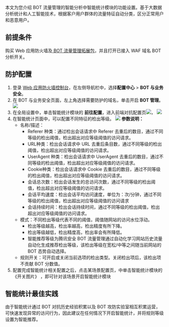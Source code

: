 本文为您介绍 BOT 流量管理的智能分析中智能统计模块的功能设置。基于大数据分析统计和人工智能技术，根据客户用户群体的流量特征自动分类，区分正常用户和恶意用户。

## 前提条件
购买  Web 应用防火墙及[ BOT 流量管理拓展包](https://cloud.tencent.com/document/product/627/11730#bot-.E8.A1.8C.E4.B8.BA.E7.AE.A1.E7.90.86.E4.BB.B7.E6.A0.BC.E8.AF.B4.E6.98.8E)，并且打开已接入 WAF 域名 BOT 分析开关。

## 防护配置
1. 登录 [Web 应用防火墙控制台](https://console.cloud.tencent.com/guanjia/tea-botconfig)，在左侧导航栏中，选择**配置中心** > **BOT 与业务安全**。
2. 在 BOT 与业务安全页面，左上角选择需要防护的域名，单击开启 **BOT 管理**。
![](https://qcloudimg.tencent-cloud.cn/raw/6ebbdba50530929ed734fc9743584008.png)
3. 在全局设置中，单击智能统计模块的 **前往配置**，进入前端对抗配置页![](https://qcloudimg.tencent-cloud.cn/raw/f05a86c4176526c2846a61f2a2207a37.png)，
![](https://qcloudimg.tencent-cloud.cn/raw/c371efa02e59ba380c1e715b60d592b0.png)
4. 在智能统计页面中，可以配置不同特征的检出等级。
![](https://qcloudimg.tencent-cloud.cn/raw/d530573ea8a78751cf0a57a5c96cd8ae.png)
    **参数说明：**
   - 名称/描述：
      - Referer 种类：通过检出会话请求中 Referer 去重后的数目，通过不同等级的检出阈值，检出超出对应等级阈值的访问请求。
      - URL种类：检出会话请求中 URL 去重后条目数，通过不同等级的检出阈值，检出超出对应等级阈值的访问请求。
      - UserAgent 种类：检出会话请求中 UserAgent 去重后的数目，通过不同等级的检出阈值，检出超出对应等级阈值的访问请求。
      - Cookie种类：检出会话请求中 Cookie 去重后的数目，通过不同等级的检出阈值，检出超出对应等级阈值的访问请求。
      - 会话总次数：检出会话发生的总访问次数，通过不同等级的检出阈值，检出超出对应等级阈值的访问请求。
     - 会话平均速度：检出会话平均访问速度，单位为：次/分钟，通过不同等级的检出阈值，检出超出对应等级阈值的访问请求
     - 会话持续时间：检出会话持续时间，通过不同等级的检出阈值，检出超出对应等级阈值的访问请求。
   - 模式：不同检出等级代表不同的阈值，阈值随网站的访问水位浮动。
		- 检出等级越高，检出率越高，检出精度有所下降。
     - 检出等级越低，检出精度高，检出率会有所降低。
     - 智能推荐等级为腾讯安全 BOT 流量管理通过自动化学习网站历史流量自动化生成推荐检出等级，该检出等级在宽松/中等之间随当前网站的 BOT 态势自动选择。
    - 规则开关：可开启或关闭当前选项的检出类型。关闭检出项后，该检出项不贡献 BOT 分数值。
4. 配置完成智能统计相关配置之后，点击某场景配置页，中单击智能统计模块的《开关图片》 ，即可针对该场景开启智能统计模块

## 智能统计最佳实践
由于智能统计通过 BOT 对抗历史经验积累以及 BOT 攻防实验室相互积累运营，可快速发现异常的访问行为，因此建议在任何情况下开启智能统计，并将规则等级设置为智能推荐。

